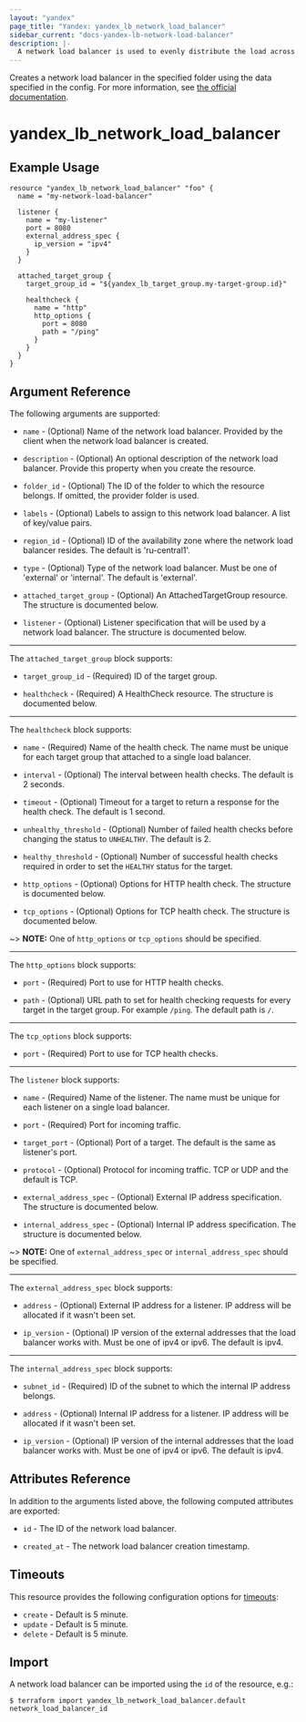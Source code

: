 ```yaml
---
layout: "yandex"
page_title: "Yandex: yandex_lb_network_load_balancer"
sidebar_current: "docs-yandex-lb-network-load-balancer"
description: |-
  A network load balancer is used to evenly distribute the load across cloud resources.
---
```


Creates a network load balancer in the specified folder using the data specified in the config. 
For more information, see [the official documentation](https://cloud.yandex.com/docs/load-balancer/concepts).

# yandex\_lb\_network\_load\_balancer

## Example Usage

```hcl
resource "yandex_lb_network_load_balancer" "foo" {
  name = "my-network-load-balancer"

  listener {
    name = "my-listener"
    port = 8080
    external_address_spec {
      ip_version = "ipv4"
    }
  }

  attached_target_group {
    target_group_id = "${yandex_lb_target_group.my-target-group.id}"

    healthcheck {
      name = "http"
      http_options {
        port = 8080
        path = "/ping"
      }
    }
  }
}
```
## Argument Reference

The following arguments are supported:

* `name` - (Optional) Name of the network load balancer. Provided by the client when the network load balancer is created.

* `description` - (Optional) An optional description of the network load balancer. Provide this property when
you create the resource.

* `folder_id` - (Optional) The ID of the folder to which the resource belongs.
If omitted, the provider folder is used.

* `labels` - (Optional) Labels to assign to this network load balancer. A list of key/value pairs.

* `region_id` - (Optional) ID of the availability zone where the network load balancer resides. 
The default is 'ru-central1'.

* `type` - (Optional) Type of the network load balancer. Must be one of 'external' or 'internal'. The default is 'external'.

* `attached_target_group` - (Optional) An AttachedTargetGroup resource. The structure is documented below.

* `listener` - (Optional) Listener specification that will be used by a network load balancer. 
The structure is documented below.

---

The `attached_target_group` block supports:

* `target_group_id` - (Required) ID of the target group.

* `healthcheck` - (Required) A HealthCheck resource. 
The structure is documented below.

---

The `healthcheck` block supports:

* `name` - (Required) Name of the health check. The name must be unique for each target group that attached to a single load balancer.

* `interval` - (Optional) The interval between health checks. The default is 2 seconds.

* `timeout` - (Optional) Timeout for a target to return a response for the health check. The default is 1 second.

* `unhealthy_threshold` - (Optional) Number of failed health checks before changing the status to `UNHEALTHY`. The default is 2.

* `healthy_threshold` - (Optional) Number of successful health checks required in order to set the `HEALTHY` status for the target.

* `http_options` - (Optional) Options for HTTP health check. The structure is documented below.

* `tcp_options` - (Optional) Options for TCP health check. The structure is documented below.

~> **NOTE:** One of `http_options` or `tcp_options` should be specified.

---

The `http_options` block supports:

* `port` - (Required) Port to use for HTTP health checks.

* `path` - (Optional) URL path to set for health checking requests for every target in the target group. For example `/ping`. The default path is `/`.

---

The `tcp_options` block supports:

* `port` - (Required) Port to use for TCP health checks.

---

The `listener` block supports:

* `name` - (Required) Name of the listener. The name must be unique for each listener on a single load balancer.

* `port` - (Required) Port for incoming traffic.

* `target_port` - (Optional) Port of a target. The default is the same as listener's port.

* `protocol` - (Optional) Protocol for incoming traffic. TCP or UDP and the default is TCP.

* `external_address_spec` - (Optional) External IP address specification. The structure is documented below.

* `internal_address_spec` - (Optional) Internal IP address specification. The structure is documented below.

~> **NOTE:** One of `external_address_spec` or `internal_address_spec` should be specified.

---

The `external_address_spec` block supports:

* `address` - (Optional) External IP address for a listener. IP address will be allocated if it wasn't been set.

* `ip_version` - (Optional) IP version of the external addresses that the load balancer works with. Must be one of ipv4 or ipv6. The default is ipv4.

---

The `internal_address_spec` block supports:

* `subnet_id` - (Required) ID of the subnet to which the internal IP address belongs.

* `address` - (Optional) Internal IP address for a listener. IP address will be allocated if it wasn't been set.

* `ip_version` - (Optional) IP version of the internal addresses that the load balancer works with. Must be one of ipv4 or ipv6. The default is ipv4.

## Attributes Reference

In addition to the arguments listed above, the following computed attributes are exported:

* `id` - The ID of the network load balancer.

* `created_at` - The network load balancer creation timestamp.

## Timeouts

This resource provides the following configuration options for 
[timeouts](/docs/configuration/resources.html#timeouts):

- `create` - Default is 5 minute.
- `update` - Default is 5 minute.
- `delete` - Default is 5 minute.

## Import

A network load balancer can be imported using the `id` of the resource, e.g.:

```
$ terraform import yandex_lb_network_load_balancer.default network_load_balancer_id
```

